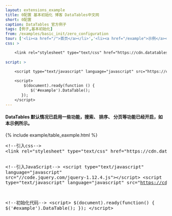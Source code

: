 ```yaml
---
layout: extensions_example
title: 0配置 基本初始化 博客 DataTables中文网
short: 0配置
caption: DataTables 官方例子
tags: [例子,基本初始化]
from: /examples/basic_init/zero_configuration
tour: ['<li><a href="/">首页</a></li>','<li><a href="/example">示例</a></li>','<li class="active">0配置</li>']
css: >

    <link rel="stylesheet" type="text/css" href="https://cdn.datatables.net/1.10.15/css/jquery.dataTables.min.css">
    	
script: >

    <script type="text/javascript" language="javascript" src="https://cdn.datatables.net/1.10.15/js/jquery.dataTables.min.js"></script>
    
    <script>
        $(document).ready(function () {
           $('#example').DataTable();
       });
    </script>
---
```


#### DataTables 默认情况已启用一些功能，搜索、 排序、 分页等功能已经开启，如本示例所示。
        

<div class="bs-docs-example">
    {% include example/table_eaxmple.html %}
</div>
<pre class="prettyprint linenums">
&lt;!--引入css--&gt;
&lt;link rel=&quot;stylesheet&quot; type=&quot;text/css&quot; href=&quot;https://cdn.datatables.net/1.10.15/css/jquery.dataTables.min.css&quot;&gt;

&lt;!--引入JavaScript--&gt;
&lt;script type=&quot;text/javascript&quot; language=&quot;javascript&quot; src=&quot;//code.jquery.com/jquery-1.12.4.js&quot;&gt;&lt;/script&gt;
&lt;script type=&quot;text/javascript&quot; language=&quot;javascript&quot; src=&quot;https://cdn.datatables.net/1.10.15/js/jquery.dataTables.min.js&quot;&gt;&lt;/script&gt;

&lt;!--初始化代码--&gt;
&lt;script&gt;
     $(document).ready(function() {
           $(&#39;#example&#39;).DataTable();
      });
&lt;/script&gt;
</pre>